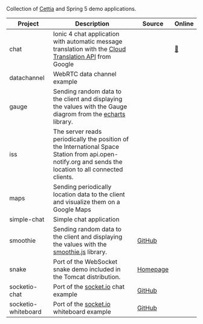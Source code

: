 Collection of [Cettia](http://cettia.io/) and Spring 5 demo applications.

| Project | Description | Source | Online |
|---------|-------------|--------|--------|
| chat | Ionic 4 chat application with automatic message translation with the [Cloud Translation API](https://cloud.google.com/translate/) from Google | | <a href="https://demo.rasc.ch/cettia-chat/">:link:</a> |
| datachannel | WebRTC data channel example | | |
| gauge | Sending random data to the client and displaying the values with the Gauge diagrom from the [echarts](https://ecomfe.github.io/echarts-doc/public/en/index.html) library. |        |  |
| iss | The server reads periodically the position of the International Space Station from api.open-notify.org and sends the location to all connected clients. |        |  |
| maps | Sending periodically location data to the client and visualize them on a Google Maps | | | |
| simple-chat | Simple chat application |        |  |
| smoothie | Sending random data to the client and displaying the values with the [smoothie.js](http://smoothiecharts.org/) library. | [GitHub](https://github.com/joewalnes/smoothie) |  |
| snake | Port of the WebSocket snake demo included in the Tomcat distribution. | [Homepage](http://tomcat.apache.org/) |  |
| socketio-chat | Port of the [socket.io](https://socket.io/) chat example | [GitHub](https://github.com/socketio/socket.io/tree/master/examples/chat)  | |
| socketio-whiteboard | Port of the [socket.io](https://socket.io/) whiteboard example | [GitHub](https://github.com/socketio/socket.io/tree/master/examples/whiteboard) | |

